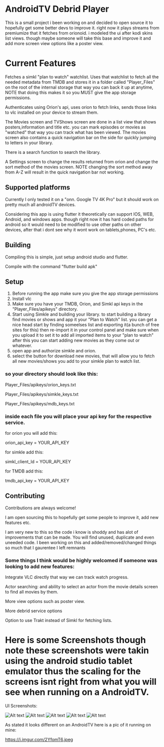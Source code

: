
# AndroidTV Debrid Player

This is a small project i been working on and decided to open source it to hopefully get some better devs to improve it. right now it plays streams from premiumize that it fetches from orionoid. i modeled the ui after kodi skins list views. though maybe someone will take this base and improve it and add more screen view options like a poster view.


# Current Features

Fetches a simkl "plan to watch" watchlist. Uses that watchlist to fetch all the needed metadata from TMDB and stores it in a folder called "Player_Files" on the root of the internal storage that way you can back it up at anytime, NOTE that doing this makes it so you MUST give the app storage permissions.


Authenticates using Orion's api, uses orion to fetch links, sends those links to vlc installed on your device to stream them.


The Movies screen and TVShows screen are done in a list view that shows posters,information and title etc. you can mark episodes or movies as "watched" that way you can track what has been viewed. The movies screen also contains a quick navigation bar on the side for quickly jumping to letters in your library.


There is a search function to search the library.


A Settings screen to change the results returned from orion and change the sort method of the movies screen. NOTE changing the sort method away from A-Z will result in the quick navigation bar not working.
## Supported platforms

Currently I only tested it on a "onn. Google TV 4K Pro" but it should work on pretty much all androidTV devices. 

Considering this app is using flutter it theoretically can support IOS, WEB, Android, and windows apps. though right now it has hard coded paths for android so it would need to be modified to use other paths on other devices, after that i dont see why it wont work on tablets,phones, PC's etc.

## Building

Compiling this is simple, just setup android studio and flutter.

Compile with the command "flutter build apk"


## Setup

1. Before running the app make sure you give the app storage permissions
2. Install vlc
3. Make sure you have your TMDB, Orion, and Simkl api keys in the "Player_Files/apikeys" directory.
4. Start using Simkle and building your library. to start building a library find movies or shows and app it your "Plan to Watch" list. you can get a nice head start by finding someelses list and exporting it(a bunch of free sites for this) then re-import it in your control panel and make sure when you upload it to set it to add all imported items to your "plan to watch" after this you can start adding new movies as they come out or whatever.
5. open app and authorize simkle and orion.
6. select the button for download new movies, that will allow you to fetch all new movies/shows you add to your simkle plan to watch list.

### so your directory should look like this:

Player_Files/apikeys/orion_keys.txt

Player_Files/apikeys/simkle_keys.txt

Player_Files/apikeys/mdb_keys.txt

### inside each file you will place your api key for the respective service.
for orion you will add this:

orion_api_key = YOUR_API_KEY

for simkle add this:

simkl_client_Id = YOUR_API_KEY

for TMDB add this:

tmdb_api_key = YOUR_API_KEY


## Contributing

Contributions are always welcome!

I am open sourcing this to hopefully get some people to improve it, add new features etc. 

I am very new to this so the code i know is shoddy and has alot of improvements that can be made. You will find unused, duplicate and even uneeded code. I been working on this and added/removed/changed things so much that I gaurentee I left remnants

### Some things I think would be highly welcomed if someone was looking to add new features:

Integrate VLC directly that way we can track watch progress.

Actor searching: and ability to select an actor from the movie details screen to find all movies by them.

More view options such as poster view.

More debrid service options

Option to use Trakt instead of Simkl for fetching lists.



# Here is some Screenshots though note these screenshots were takin using the android studio tablet emulator thus the scaling for the screens isnt right from what you will see when running on a AndroidTV.

UI Screenshots:


![Alt text](Screenshots/Homescreen.png)
![Alt text](Screenshots/Movies_screen.png)
![Alt text](Screenshots/Pre_Play_Screen.png)
![Alt text](Screenshots/TVShows_Screen.png)
![Alt text](Screenshots/Episodes_Screen.png)


As stated it looks different on an AndroidTV here is a pic of it running on mine:

https://i.imgur.com/2YfomT6.jpeg
